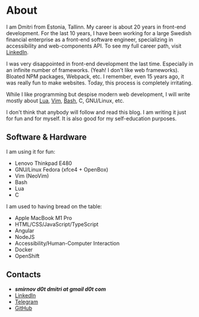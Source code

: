 # About

I am Dmitri from Estonia, Tallinn. My career is about 20 years in front-end development. For the last 10 years, I have been working for
a large Swedish
financial enterprise as a front-end software engineer, specializing
in accessibility and web-components API. To see my full career path, visit
[LinkedIn](https://www.linkedin.com/in/dmitri-smirnov-6424b7b9/).

I was very disappointed in front-end development the last time. Especially
in an infinite number of frameworks. (Yeah! I don't like web frameworks).
Bloated NPM packages, Webpack, etc. I remember, even 15 years ago,
it was really fun to make websites. Today, this process is completely
irritating.

While I like programming but despise modern web development, I will write mostly about [Lua](http://lua.org),
[Vim](https://www.vim.org/), [Bash](https://www.gnu.org/software/bash/),
C, GNU/Linux, etc.

I don't think that anybody will follow and read this blog.
I am writing it just for fun and for myself. It is also good for my
self-education purposes.

## Software &amp; Hardware

I am using it for fun:

- Lenovo Thinkpad E480
- GNU/Linux Fedora (xfce4 + OpenBox)
- Vim (NeoVim)
- Bash
- Lua
- C

I am used to having bread on the table:

- Apple MacBook M1 Pro
- HTML/CSS/JavaScript/TypeScript
- Angular
- NodeJS
- Accessibility/Human-Computer Interaction
- Docker
- OpenShift

## Contacts

- ***smirnov d0t dmitri at gmail d0t com***
- [LinkedIn](https://www.linkedin.com/in/dmitri-smirnov-6424b7b9/)
- [Telegram](https://t.me/Xdknight)
- [GitHub](https://github.com/dknight)

